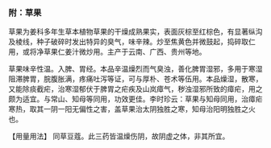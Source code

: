 ### 附：草果

草果为姜科多年生草本植物草果的干燥成熟果实，表面灰棕至红棕色，有显著纵沟及棱线，种子破碎时发出特异的臭气，味辛辣。炒至焦黄色并微鼓起，捣碎取仁用，或将净草果仁姜汁微炒用。主产于云南、广西、贵州等地。

草果味辛性温。入脾、胃经。本品辛温燥烈而气臭浊，善化脾胃湿邪，多用于寒湿阻滞脾胃，脘腹胀满，疼痛吐泻等证，可与厚朴、苍术等伍用。本品燥湿，散寒，又能除痰截疟，治寒湿郁伏于脾胃之疟疾及山岚瘴气，秽浊湿邪所致的瘴疟，用之颇为适宜。与常山、知母等同用，功效更佳。李时珍云：草果与知母同用，治瘴疟寒热，取其一阴一阳无偏性之害，盖草果治太阴独胜之寒，知母治阳明独胜之火也。

【用量用法】 同草豆蔻。此三药皆温燥伤阴，故阴虚之体，非其所宜。
